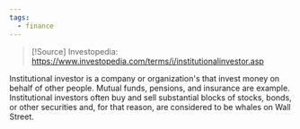 ```yaml
---
tags:
  - finance
---
```

>[!Source]
>Investopedia: https://www.investopedia.com/terms/i/institutionalinvestor.asp

Institutional investor is a company or organization's that invest money on behalf of other people. Mutual funds, pensions, and insurance are example. Institutional investors often buy and sell substantial blocks of stocks, bonds, or other securities and, for that reason, are considered to be whales on Wall Street.